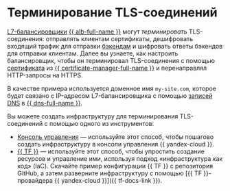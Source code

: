 # Терминирование TLS-соединений


[L7-балансировщики](../../application-load-balancer/concepts/application-load-balancer.md) [{{ alb-full-name }}](../../application-load-balancer/) могут _терминировать_ TLS-соединения: отправлять клиентам сертификаты, дешифровать входящий трафик для отправки [бэкендам](../../application-load-balancer/concepts/backend-group.md) и шифровать ответы бэкендов для отправки клиентам. Далее вы узнаете, как настроить балансировщик, чтобы он терминировал TLS-соединения с помощью [сертификата](../../certificate-manager/concepts/index.md) из [{{ certificate-manager-full-name }}](../../certificate-manager/) и перенаправлял HTTP-запросы на HTTPS.

В качестве примера используется доменное имя `my-site.com`, которое будет связано с IP-адресом L7-балансировщика с помощью [записей DNS](../../dns/concepts/resource-record.md) в [{{ dns-full-name }}](../../dns/).

Вы можете создать инфраструктуру для терминирования TLS-соединений с помощью одного из инструментов:
* [Консоль управления](../../tutorials/security/tls-termination/console.md) — используйте этот способ, чтобы пошагово создать инфраструктуру в консоли управления {{ yandex-cloud }}.
* [{{ TF }}](../../tutorials/security/tls-termination/terraform.md) — используйте этот способ, чтобы упростить создание ресурсов и управление ими, используя подход «инфраструктура как код» (IaC). Скачайте пример конфигурации {{ TF }} с репозитория GitHub, а затем разверните инфраструктуру с помощью [{{ TF }}-провайдера {{ yandex-cloud }}]({{ tf-docs-link }}).